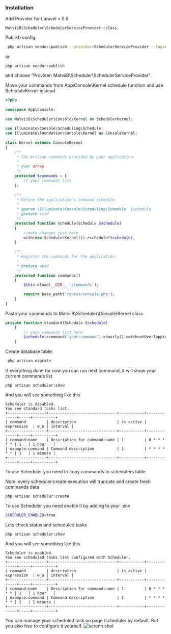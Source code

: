 ### Installation

Add Provider for Laravel < 5.5
```
MatviiB\Scheduler\SchedulerServiceProvider::class,
```
Publish config:
```sh
 php artisan vendor:publish --provider=SchedulerServiceProvider --tag=config --force
```
or 
```
php artisan vendor:publish
```
and choose "Provider: MatviiB\Scheduler\SchedulerServiceProvider".

Move your commands from App\Console\Kernel schedule function and use ScheduleKernel instead
```php
<?php
 
namespace App\Console;
 
use MatviiB\Scheduler\Console\Kernel as SchedulerKernel;
 
use Illuminate\Console\Scheduling\Schedule;
use Illuminate\Foundation\Console\Kernel as ConsoleKernel;
 
class Kernel extends ConsoleKernel
{
    /**
     * The Artisan commands provided by your application.
     *
     * @var array
     */
    protected $commands = [
        // your commands list
    ];
 
    /**
     * Define the application's command schedule.
     *
     * @param \Illuminate\Console\Scheduling\Schedule  $schedule
     * @return void
     */
    protected function schedule(Schedule $schedule)
    {
        //make changes just here
        with(new SchedulerKernel())->schedule($schedule);
    }
 
    /**
     * Register the commands for the application.
     *
     * @return void
     */
    protected function commands()
    {
        $this->load(__DIR__.'/Commands');

        require base_path('routes/console.php');
    }
}
```
Paste your commands to MatviiB\Scheduler\Console\Kernel class
```php
private function standard(Schedule $schedule)
    {
        // your commands list here
        $schedule->command('your:command')->hourly()->withoutOverlapping();
    }
```
Create database table:
```sh
 php artisan migrate
 ```
If everything done for now you can run next command, it will show your current commands list
```
php artisan scheduler:show
```
And you will see something like this
```
Scheduler is disabled.
You see standard tasks list.
+-----------------+------------------------------+-----------+-------------+-----+----------+
| command         | description                  | is_active | expression  | w_o | interval |
+-----------------+------------------------------+-----------+-------------+-----+----------+
| command:name    | Description for command:name | 1         | 0 * * * * * | 1   | 1 hour   |
| example:command | Command description          | 1         | * * * * * * | 1   | 1 minute |
+-----------------+------------------------------+-----------+-------------+-----+----------+

```
To use Scheduler you need to copy commands to schedulers table.
 
Note: every scheduler:create execution will truncate and create fresh commands data 
```
php artisan scheduler:create
```
To use Scheduler you need enable it by adding to your .env 
 ```sh
SCHEDULER_ENABLED=true
```
Lets check status and scheduled tasks
```
php artisan scheduler:show
```
And you will see something like this
```
Scheduler is enabled.
You see scheduled tasks list configured with Scheduler.
+-----------------+------------------------------+-----------+-------------+-----+----------+
| command         | description                  | is_active | expression  | w_o | interval |
+-----------------+------------------------------+-----------+-------------+-----+----------+
| command:name    | Description for command:name | 1         | 0 * * * * * | 1   | 1 hour   |
| example:command | Command description          | 1         | * * * * * * | 1   | 1 minute |
+-----------------+------------------------------+-----------+-------------+-----+----------+
```
You can manage your scheduled task on page /scheduler by default. But you also free to configure it yourself.
![screnn shot](https://lh3.googleusercontent.com/7Wj6Tnc6vtEZTQWL3A3Zphgb8uBy8maYRynv7GCutGsaXcO6ZsID_6OkOdofNW78TlqK8rllRQrLgDkPT_Sg=w1869-h965-rw)
